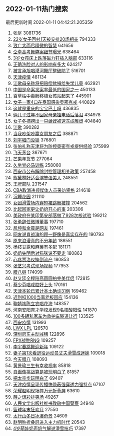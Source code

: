 ## 2022-01-11热门搜索 
最后更新时间 2022-01-11 04:42:21.205359 
1. [张庭](https://s.weibo.com/weibo?q=%E5%BC%A0%E5%BA%AD&Refer=top) 3081736
1. [22岁女子回村1天被安排20场相亲](https://s.weibo.com/weibo?q=%2322%E5%B2%81%E5%A5%B3%E5%AD%90%E5%9B%9E%E6%9D%911%E5%A4%A9%E8%A2%AB%E5%AE%89%E6%8E%9220%E5%9C%BA%E7%9B%B8%E4%BA%B2%23&Refer=top) 794333
1. [致广大而尽精微的智慧](https://s.weibo.com/weibo?q=%23%E8%87%B4%E5%B9%BF%E5%A4%A7%E8%80%8C%E5%B0%BD%E7%B2%BE%E5%BE%AE%E7%9A%84%E6%99%BA%E6%85%A7%23&Refer=top) 641656
1. [仝卓高考舞弊案细节曝光](https://s.weibo.com/weibo?q=%23%E4%BB%9D%E5%8D%93%E9%AB%98%E8%80%83%E8%88%9E%E5%BC%8A%E6%A1%88%E7%BB%86%E8%8A%82%E6%9B%9D%E5%85%89%23&Refer=top) 638464
1. [3岁女孩床上跌落磁力钉插入脑部](https://s.weibo.com/weibo?q=%233%E5%B2%81%E5%A5%B3%E5%AD%A9%E5%BA%8A%E4%B8%8A%E8%B7%8C%E8%90%BD%E7%A3%81%E5%8A%9B%E9%92%89%E6%8F%92%E5%85%A5%E8%84%91%E9%83%A8%23&Refer=top) 633116
1. [正确洗脸对人的影响有多大](https://s.weibo.com/weibo?q=%23%E6%AD%A3%E7%A1%AE%E6%B4%97%E8%84%B8%E5%AF%B9%E4%BA%BA%E7%9A%84%E5%BD%B1%E5%93%8D%E6%9C%89%E5%A4%9A%E5%A4%A7%23&Refer=top) 624217
1. [被言承旭唱漠河舞厅整破防了](https://s.weibo.com/weibo?q=%23%E8%A2%AB%E8%A8%80%E6%89%BF%E6%97%AD%E5%94%B1%E6%BC%A0%E6%B2%B3%E8%88%9E%E5%8E%85%E6%95%B4%E7%A0%B4%E9%98%B2%E4%BA%86%23&Refer=top) 516701
1. [天津疫情](https://s.weibo.com/weibo?q=%23%E5%A4%A9%E6%B4%A5%E7%96%AB%E6%83%85%23&Refer=top) 481134
1. [江歌母亲称将把赔偿款捐给失学儿童](https://s.weibo.com/weibo?q=%23%E6%B1%9F%E6%AD%8C%E6%AF%8D%E4%BA%B2%E7%A7%B0%E5%B0%86%E6%8A%8A%E8%B5%94%E5%81%BF%E6%AC%BE%E6%8D%90%E7%BB%99%E5%A4%B1%E5%AD%A6%E5%84%BF%E7%AB%A5%23&Refer=top) 462921
1. [中国是命案发案率最低的国家之一](https://s.weibo.com/weibo?q=%23%E4%B8%AD%E5%9B%BD%E6%98%AF%E5%91%BD%E6%A1%88%E5%8F%91%E6%A1%88%E7%8E%87%E6%9C%80%E4%BD%8E%E7%9A%84%E5%9B%BD%E5%AE%B6%E4%B9%8B%E4%B8%80%23&Refer=top) 450133
1. [百草枯中毒肺移植女孩站起来了](https://s.weibo.com/weibo?q=%23%E7%99%BE%E8%8D%89%E6%9E%AF%E4%B8%AD%E6%AF%92%E8%82%BA%E7%A7%BB%E6%A4%8D%E5%A5%B3%E5%AD%A9%E7%AB%99%E8%B5%B7%E6%9D%A5%E4%BA%86%23&Refer=top) 445901
1. [女子一家4口在泰国感染奥密克戎](https://s.weibo.com/weibo?q=%23%E5%A5%B3%E5%AD%90%E4%B8%80%E5%AE%B64%E5%8F%A3%E5%9C%A8%E6%B3%B0%E5%9B%BD%E6%84%9F%E6%9F%93%E5%A5%A5%E5%AF%86%E5%85%8B%E6%88%8E%23&Refer=top) 440829
1. [这就是重庆的宝宝巴士吗](https://s.weibo.com/weibo?q=%23%E8%BF%99%E5%B0%B1%E6%98%AF%E9%87%8D%E5%BA%86%E7%9A%84%E5%AE%9D%E5%AE%9D%E5%B7%B4%E5%A3%AB%E5%90%97%23&Refer=top) 436835
1. [俩儿子过年不回家母亲挂电话后落泪](https://s.weibo.com/weibo?q=%23%E4%BF%A9%E5%84%BF%E5%AD%90%E8%BF%87%E5%B9%B4%E4%B8%8D%E5%9B%9E%E5%AE%B6%E6%AF%8D%E4%BA%B2%E6%8C%82%E7%94%B5%E8%AF%9D%E5%90%8E%E8%90%BD%E6%B3%AA%23&Refer=top) 434978
1. [女子冬捕捞出一只蛤蟆被速冻成雕塑](https://s.weibo.com/weibo?q=%23%E5%A5%B3%E5%AD%90%E5%86%AC%E6%8D%95%E6%8D%9E%E5%87%BA%E4%B8%80%E5%8F%AA%E8%9B%A4%E8%9F%86%E8%A2%AB%E9%80%9F%E5%86%BB%E6%88%90%E9%9B%95%E5%A1%91%23&Refer=top) 404840
1. [江歌](https://s.weibo.com/weibo?q=%E6%B1%9F%E6%AD%8C&Refer=top) 390282
1. [当我吵架吵赢女朋友之后](https://s.weibo.com/weibo?q=%23%E5%BD%93%E6%88%91%E5%90%B5%E6%9E%B6%E5%90%B5%E8%B5%A2%E5%A5%B3%E6%9C%8B%E5%8F%8B%E4%B9%8B%E5%90%8E%23&Refer=top) 388871
1. [刘宇唱门没锁](https://s.weibo.com/weibo?q=%23%E5%88%98%E5%AE%87%E5%94%B1%E9%97%A8%E6%B2%A1%E9%94%81%23&Refer=top) 376801
1. [张伯礼称天津将为防控奥密克戎提供经验](https://s.weibo.com/weibo?q=%23%E5%BC%A0%E4%BC%AF%E7%A4%BC%E7%A7%B0%E5%A4%A9%E6%B4%A5%E5%B0%86%E4%B8%BA%E9%98%B2%E6%8E%A7%E5%A5%A5%E5%AF%86%E5%85%8B%E6%88%8E%E6%8F%90%E4%BE%9B%E7%BB%8F%E9%AA%8C%23&Refer=top) 375999
1. [飞天茅台](https://s.weibo.com/weibo?q=%E9%A3%9E%E5%A4%A9%E8%8C%85%E5%8F%B0&Refer=top) 367671
1. [芒果年货节](https://s.weibo.com/weibo?q=%E8%8A%92%E6%9E%9C%E5%B9%B4%E8%B4%A7%E8%8A%82&Refer=top) 277064
1. [久坐党必马训练](https://s.weibo.com/weibo?q=%23%E4%B9%85%E5%9D%90%E5%85%9A%E5%BF%85%E9%A9%AC%E8%AE%AD%E7%BB%83%23&Refer=top) 258060
1. [西安市公布解除封控管理相关政策](https://s.weibo.com/weibo?q=%23%E8%A5%BF%E5%AE%89%E5%B8%82%E5%85%AC%E5%B8%83%E8%A7%A3%E9%99%A4%E5%B0%81%E6%8E%A7%E7%AE%A1%E7%90%86%E7%9B%B8%E5%85%B3%E6%94%BF%E7%AD%96%23&Refer=top) 257458
1. [熊黛林好适合演笨蛋美人](https://s.weibo.com/weibo?q=%23%E7%86%8A%E9%BB%9B%E6%9E%97%E5%A5%BD%E9%80%82%E5%90%88%E6%BC%94%E7%AC%A8%E8%9B%8B%E7%BE%8E%E4%BA%BA%23&Refer=top) 248551
1. [王牌部队](https://s.weibo.com/weibo?q=%E7%8E%8B%E7%89%8C%E9%83%A8%E9%98%9F&Refer=top) 231547
1. [CBA取消违规媒体人员采访资格](https://s.weibo.com/weibo?q=%23CBA%E5%8F%96%E6%B6%88%E8%BF%9D%E8%A7%84%E5%AA%92%E4%BD%93%E4%BA%BA%E5%91%98%E9%87%87%E8%AE%BF%E8%B5%84%E6%A0%BC%23&Refer=top) 214618
1. [沉睡花园](https://s.weibo.com/weibo?q=%E6%B2%89%E7%9D%A1%E8%8A%B1%E5%9B%AD&Refer=top) 211110
1. [女团滑雪场内穿短裙跳舞被撞](https://s.weibo.com/weibo?q=%23%E5%A5%B3%E5%9B%A2%E6%BB%91%E9%9B%AA%E5%9C%BA%E5%86%85%E7%A9%BF%E7%9F%AD%E8%A3%99%E8%B7%B3%E8%88%9E%E8%A2%AB%E6%92%9E%23&Refer=top) 204562
1. [比起回家更让奶奶开心的事](https://s.weibo.com/weibo?q=%23%E6%AF%94%E8%B5%B7%E5%9B%9E%E5%AE%B6%E6%9B%B4%E8%AE%A9%E5%A5%B6%E5%A5%B6%E5%BC%80%E5%BF%83%E7%9A%84%E4%BA%8B%23&Refer=top) 203306
1. [美政府在某印第安部落做了928次核试验](https://s.weibo.com/weibo?q=%23%E7%BE%8E%E6%94%BF%E5%BA%9C%E5%9C%A8%E6%9F%90%E5%8D%B0%E7%AC%AC%E5%AE%89%E9%83%A8%E8%90%BD%E5%81%9A%E4%BA%86928%E6%AC%A1%E6%A0%B8%E8%AF%95%E9%AA%8C%23&Refer=top) 199212
1. [张勇辞任微博董事](https://s.weibo.com/weibo?q=%E5%BC%A0%E5%8B%87%E8%BE%9E%E4%BB%BB%E5%BE%AE%E5%8D%9A%E8%91%A3%E4%BA%8B&Refer=top) 197710
1. [尼坤和金晨是网友](https://s.weibo.com/weibo?q=%23%E5%B0%BC%E5%9D%A4%E5%92%8C%E9%87%91%E6%99%A8%E6%98%AF%E7%BD%91%E5%8F%8B%23&Refer=top) 197461
1. [网友说肖战演的顾一野像是真实存在的](https://s.weibo.com/weibo?q=%23%E7%BD%91%E5%8F%8B%E8%AF%B4%E8%82%96%E6%88%98%E6%BC%94%E7%9A%84%E9%A1%BE%E4%B8%80%E9%87%8E%E5%83%8F%E6%98%AF%E7%9C%9F%E5%AE%9E%E5%AD%98%E5%9C%A8%E7%9A%84%23&Refer=top) 190793
1. [原来浪漫真的不分年龄](https://s.weibo.com/weibo?q=%23%E5%8E%9F%E6%9D%A5%E6%B5%AA%E6%BC%AB%E7%9C%9F%E7%9A%84%E4%B8%8D%E5%88%86%E5%B9%B4%E9%BE%84%23&Refer=top) 186551
1. [杨枝甘露和麻薯有多配](https://s.weibo.com/weibo?q=%23%E6%9D%A8%E6%9E%9D%E7%94%98%E9%9C%B2%E5%92%8C%E9%BA%BB%E8%96%AF%E6%9C%89%E5%A4%9A%E9%85%8D%23&Refer=top) 181171
1. [奶奶失明后对猫咪说不要走](https://s.weibo.com/weibo?q=%23%E5%A5%B6%E5%A5%B6%E5%A4%B1%E6%98%8E%E5%90%8E%E5%AF%B9%E7%8C%AB%E5%92%AA%E8%AF%B4%E4%B8%8D%E8%A6%81%E8%B5%B0%23&Refer=top) 180863
1. [心疼贾洛仪摔倒流产](https://s.weibo.com/weibo?q=%23%E5%BF%83%E7%96%BC%E8%B4%BE%E6%B4%9B%E4%BB%AA%E6%91%94%E5%80%92%E6%B5%81%E4%BA%A7%23&Refer=top) 180853
1. [张艺兴考试现场视频](https://s.weibo.com/weibo?q=%23%E5%BC%A0%E8%89%BA%E5%85%B4%E8%80%83%E8%AF%95%E7%8E%B0%E5%9C%BA%E8%A7%86%E9%A2%91%23&Refer=top) 177953
1. [腊八粥](https://s.weibo.com/weibo?q=%E8%85%8A%E5%85%AB%E7%B2%A5&Refer=top) 174099
1. [赵又廷全程陪高圆圆拍完美伴侣](https://s.weibo.com/weibo?q=%23%E8%B5%B5%E5%8F%88%E5%BB%B7%E5%85%A8%E7%A8%8B%E9%99%AA%E9%AB%98%E5%9C%86%E5%9C%86%E6%8B%8D%E5%AE%8C%E7%BE%8E%E4%BC%B4%E4%BE%A3%23&Refer=top) 172815
1. [蔡少芬唱戏腔好上头](https://s.weibo.com/weibo?q=%23%E8%94%A1%E5%B0%91%E8%8A%AC%E5%94%B1%E6%88%8F%E8%85%94%E5%A5%BD%E4%B8%8A%E5%A4%B4%23&Refer=top) 170161
1. [天津本轮已累计本土确诊31例](https://s.weibo.com/weibo?q=%23%E5%A4%A9%E6%B4%A5%E6%9C%AC%E8%BD%AE%E5%B7%B2%E7%B4%AF%E8%AE%A1%E6%9C%AC%E5%9C%9F%E7%A1%AE%E8%AF%8A31%E4%BE%8B%23&Refer=top) 169462
1. [迟到扣1000当事老板回应](https://s.weibo.com/weibo?q=%23%E8%BF%9F%E5%88%B0%E6%89%A31000%E5%BD%93%E4%BA%8B%E8%80%81%E6%9D%BF%E5%9B%9E%E5%BA%94%23&Refer=top) 154136
1. [鞠婧祎陈立农唱花海](https://s.weibo.com/weibo?q=%23%E9%9E%A0%E5%A9%A7%E7%A5%8E%E9%99%88%E7%AB%8B%E5%86%9C%E5%94%B1%E8%8A%B1%E6%B5%B7%23&Refer=top) 148357
1. [河南安阳育才学校发现9名核酸阳性](https://s.weibo.com/weibo?q=%23%E6%B2%B3%E5%8D%97%E5%AE%89%E9%98%B3%E8%82%B2%E6%89%8D%E5%AD%A6%E6%A0%A1%E5%8F%91%E7%8E%B09%E5%90%8D%E6%A0%B8%E9%85%B8%E9%98%B3%E6%80%A7%23&Refer=top) 141870
1. [100多辆私家车为救护车隧道让行](https://s.weibo.com/weibo?q=%23100%E5%A4%9A%E8%BE%86%E7%A7%81%E5%AE%B6%E8%BD%A6%E4%B8%BA%E6%95%91%E6%8A%A4%E8%BD%A6%E9%9A%A7%E9%81%93%E8%AE%A9%E8%A1%8C%23&Refer=top) 133525
1. [西安疫情](https://s.weibo.com/weibo?q=%23%E8%A5%BF%E5%AE%89%E7%96%AB%E6%83%85%23&Refer=top) 131993
1. [LWX LPL](https://s.weibo.com/weibo?q=LWX%20LPL&Refer=top) 126570
1. [深圳房东主动减租](https://s.weibo.com/weibo?q=%23%E6%B7%B1%E5%9C%B3%E6%88%BF%E4%B8%9C%E4%B8%BB%E5%8A%A8%E5%87%8F%E7%A7%9F%23&Refer=top) 122896
1. [FPX战胜RNG](https://s.weibo.com/weibo?q=%23FPX%E6%88%98%E8%83%9CRNG%23&Refer=top) 109257
1. [李宇春跳舞迎新年](https://s.weibo.com/weibo?q=%23%E6%9D%8E%E5%AE%87%E6%98%A5%E8%B7%B3%E8%88%9E%E8%BF%8E%E6%96%B0%E5%B9%B4%23&Refer=top) 109122
1. [妻子第1次看退役运动员丈夫滑雪成迷妹](https://s.weibo.com/weibo?q=%23%E5%A6%BB%E5%AD%90%E7%AC%AC1%E6%AC%A1%E7%9C%8B%E9%80%80%E5%BD%B9%E8%BF%90%E5%8A%A8%E5%91%98%E4%B8%88%E5%A4%AB%E6%BB%91%E9%9B%AA%E6%88%90%E8%BF%B7%E5%A6%B9%23&Refer=top) 109018
1. [今天腊八](https://s.weibo.com/weibo?q=%23%E4%BB%8A%E5%A4%A9%E8%85%8A%E5%85%AB%23&Refer=top) 108093
1. [黄景瑜三生有幸收视率](https://s.weibo.com/weibo?q=%E9%BB%84%E6%99%AF%E7%91%9C%E4%B8%89%E7%94%9F%E6%9C%89%E5%B9%B8%E6%94%B6%E8%A7%86%E7%8E%87&Refer=top) 85818
1. [自画像挑战算是被玩明白了](https://s.weibo.com/weibo?q=%23%E8%87%AA%E7%94%BB%E5%83%8F%E6%8C%91%E6%88%98%E7%AE%97%E6%98%AF%E8%A2%AB%E7%8E%A9%E6%98%8E%E7%99%BD%E4%BA%86%23&Refer=top) 81857
1. [把太空步玩明白了](https://s.weibo.com/weibo?q=%23%E6%8A%8A%E5%A4%AA%E7%A9%BA%E6%AD%A5%E7%8E%A9%E6%98%8E%E7%99%BD%E4%BA%86%23&Refer=top) 69407
1. [天津疫情呈现传播快隐蔽强穿透力强特点](https://s.weibo.com/weibo?q=%23%E5%A4%A9%E6%B4%A5%E7%96%AB%E6%83%85%E5%91%88%E7%8E%B0%E4%BC%A0%E6%92%AD%E5%BF%AB%E9%9A%90%E8%94%BD%E5%BC%BA%E7%A9%BF%E9%80%8F%E5%8A%9B%E5%BC%BA%E7%89%B9%E7%82%B9%23&Refer=top) 67107
1. [荣耀赵明现场摔万元折叠屏](https://s.weibo.com/weibo?q=%23%E8%8D%A3%E8%80%80%E8%B5%B5%E6%98%8E%E7%8E%B0%E5%9C%BA%E6%91%94%E4%B8%87%E5%85%83%E6%8A%98%E5%8F%A0%E5%B1%8F%23&Refer=top) 63610
1. [薛之谦彩排笑场](https://s.weibo.com/weibo?q=%23%E8%96%9B%E4%B9%8B%E8%B0%A6%E5%BD%A9%E6%8E%92%E7%AC%91%E5%9C%BA%23&Refer=top) 49267
1. [人民文学出版社推书致敬中国警察](https://s.weibo.com/weibo?q=%23%E4%BA%BA%E6%B0%91%E6%96%87%E5%AD%A6%E5%87%BA%E7%89%88%E7%A4%BE%E6%8E%A8%E4%B9%A6%E8%87%B4%E6%95%AC%E4%B8%AD%E5%9B%BD%E8%AD%A6%E5%AF%9F%23&Refer=top) 34948
1. [篮球年末狂欢月](https://s.weibo.com/weibo?q=%23%E7%AF%AE%E7%90%83%E5%B9%B4%E6%9C%AB%E7%8B%82%E6%AC%A2%E6%9C%88%23&Refer=top) 27550
1. [太行山冬日冰瀑奇景](https://s.weibo.com/weibo?q=%23%E5%A4%AA%E8%A1%8C%E5%B1%B1%E5%86%AC%E6%97%A5%E5%86%B0%E7%80%91%E5%A5%87%E6%99%AF%23&Refer=top) 24609
1. [赵明称折叠屏进入主力机时代](https://s.weibo.com/weibo?q=%23%E8%B5%B5%E6%98%8E%E7%A7%B0%E6%8A%98%E5%8F%A0%E5%B1%8F%E8%BF%9B%E5%85%A5%E4%B8%BB%E5%8A%9B%E6%9C%BA%E6%97%B6%E4%BB%A3%23&Refer=top) 20543
1. [4岁萌娃奶声奶气解说滑雪技巧](https://s.weibo.com/weibo?q=%234%E5%B2%81%E8%90%8C%E5%A8%83%E5%A5%B6%E5%A3%B0%E5%A5%B6%E6%B0%94%E8%A7%A3%E8%AF%B4%E6%BB%91%E9%9B%AA%E6%8A%80%E5%B7%A7%23&Refer=top) 17397
